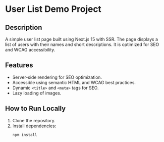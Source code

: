 # User List Demo Project

## Description
A simple user list page built using Next.js 15 with SSR. The page displays a list of users with their names and short descriptions. It is optimized for SEO and WCAG accessibility.

## Features
- Server-side rendering for SEO optimization.
- Accessible using semantic HTML and WCAG best practices.
- Dynamic `<title>` and `<meta>` tags for SEO.
- Lazy loading of images.

## How to Run Locally
1. Clone the repository.
2. Install dependencies:
   ```bash
   npm install

